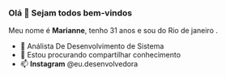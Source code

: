 ### Olá  👋 Sejam todos bem-vindos 

Meu nome é **Marianne**, tenho 31 anos e sou do Rio de janeiro .
- 🔭 Análista De Desenvolvimento de Sistema
- 🌱 Estou procurando compartilhar conhecimento
- 📫 **Instagram** @eu.desenvolvedora

